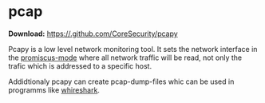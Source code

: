 pcap
====

**Download:** [https://.github.com/CoreSecurity/pcapy](https://github.com/CoreSecurity/pcapy)

Pcapy is a low level network monitoring tool. It sets
the network interface in the [promiscus-mode](http://en.wikipedia.org/wiki/Promiscuous_mode)
where all network traffic will be read, not only the
trafic which is addressed to a specific host.

Addidtionaly pcapy can create pcap-dump-files whic can be used
in programms like [whireshark](http://www.wireshark.org/).
